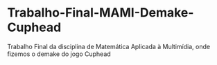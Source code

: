 # Trabalho-Final-MAMI-Demake-Cuphead
Trabalho Final da disciplina de Matemática Aplicada à Multimídia, onde fizemos o demake do jogo Cuphead
